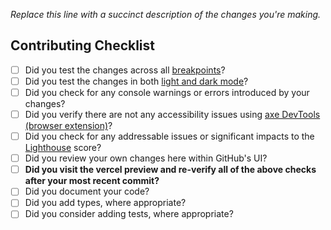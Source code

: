 <!-- https://docs.github.com/en/communities/using-templates-to-encourage-useful-issues-and-pull-requests/creating-a-pull-request-template-for-your-repository -->

_Replace this line with a succinct description of the changes you're making._

## Contributing Checklist

- [ ] Did you test the changes across all [breakpoints](https://tailwindcss.com/docs/responsive-design)?
- [ ] Did you test the changes in both [light and dark mode](https://tailwindcss.com/docs/dark-mode)?
- [ ] Did you check for any console warnings or errors introduced by your changes?
- [ ] Did you verify there are not any accessibility issues using [axe DevTools (browser extension)](https://chromewebstore.google.com/detail/axe-devtools-web-accessib/lhdoppojpmngadmnindnejefpokejbdd?pli=1)?
- [ ] Did you check for any addressable issues or significant impacts to the [Lighthouse](https://developer.chrome.com/docs/lighthouse/overview#devtools) score?
- [ ] Did you review your own changes here within GitHub's UI?
- [ ] **Did you visit the vercel preview and re-verify all of the above checks after your most recent commit?**
- [ ] Did you document your code?
- [ ] Did you add types, where appropriate?
- [ ] Did you consider adding tests, where appropriate?
